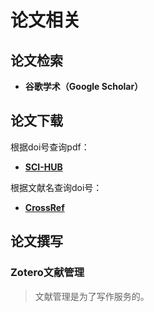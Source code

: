 # 论文相关


## 论文检索

- **谷歌学术（Google Scholar）**



## 论文下载

根据doi号查询pdf：
- **[SCI-HUB](https://tool.yovisun.com/scihub/)**

根据文献名查询doi号：
- **[CrossRef](https://www.crossref.org/)**


## 论文撰写

### Zotero文献管理

> 文献管理是为了写作服务的。











